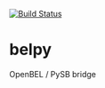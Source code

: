 [![Build Status](https://travis-ci.org/sorgerlab/belpy.svg?branch=travis_ci)](https://travis-ci.org/sorgerlab/belpy)

belpy
=====

OpenBEL / PySB bridge
